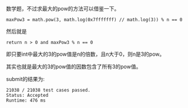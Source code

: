 数学题，不过求最大的pow的方法可以借鉴一下。

```
maxPow3 = math.pow(3, math.log(0x7fffffff) // math.log(3)) % n == 0
```

然后就是

```
return n > 0 and maxPow3 % n == 0
```

即只要int中最大的3的pow值是n的倍数，且n大于0，则n是3的pow。

其实也就是最大的3的pow值的因数包含了所有3的pow值。

submit的结果为:
```
21038 / 21038 test cases passed.
Status: Accepted
Runtime: 476 ms
```
